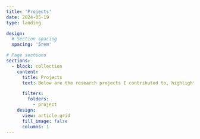 ```yaml
---
title: 'Projects'
date: 2024-05-19
type: landing

design:
  # Section spacing
  spacing: '5rem'

# Page sections
sections:
  - block: collection
    content:
      title: Projects
      text: Below are the research projects I contributed to, highlighting my experience in these areas. To view the full project publication, click on the project title.

      filters:
        folders:
          - project
    design:
      view: article-grid
      fill_image: false
      columns: 1
---
```

